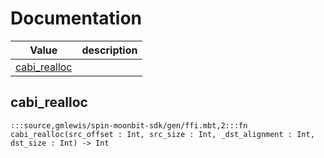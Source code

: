 # Documentation
|Value|description|
|---|---|
|[cabi\_realloc](#cabi_realloc)||

## cabi\_realloc

```moonbit
:::source,gmlewis/spin-moonbit-sdk/gen/ffi.mbt,2:::fn cabi_realloc(src_offset : Int, src_size : Int, _dst_alignment : Int, dst_size : Int) -> Int
```

